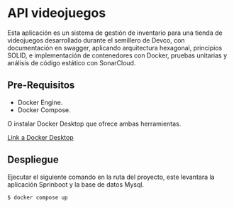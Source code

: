 # API videojuegos

Esta aplicación es un sistema de gestión de inventario 
para una tienda de videojuegos desarrollado durante el 
semillero de Devco, con documentación en swagger, aplicando  arquitectura 
hexagonal, principios SOLID, e implementación de contenedores con Docker,
pruebas unitarias y análisis de código estático con SonarCloud. 

## Pre-Requisitos

* Docker Engine.
* Docker Compose. 

O instalar Docker Desktop que ofrece ambas herramientas.

[Link a Docker Desktop](https://www.docker.com/products/docker-desktop/)


## Despliegue

Ejecutar el siguiente comando en la ruta del proyecto, este levantara la aplicación Sprinboot y la base de datos Mysql.

```
$ docker compose up
